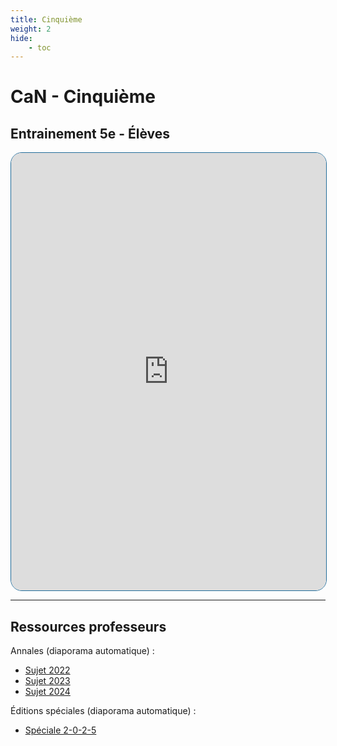 ```yaml
---
title: Cinquième
weight: 2
hide: 
    - toc
---
```


# CaN - Cinquième

## Entrainement 5e - Élèves

<iframe src="https://coopmaths.fr/alea/?EEEE2e0a294917ea15c2152c0f22272e26ee2b0e25f21399139d0f2f181826330f1e2d0a12d2133612d112c726ee2b1d17e614bb26ee2b2d17fa2b4d2cca295327c227c32d5c14fa0f1c2633208e17e60f1c2633209a181c263928e62cce271726ee2b2217e6" width="100%" height="700px" style="border: 1px solid #216C9A; border-radius:18px;" allowfullscreen></iframe>

---

## Ressources professeurs

Annales (diaporama automatique) :

* [Sujet 2022](https://coopmaths.fr/alea/?uuid=1fdf7&id=can5a-2022&n=30&d=25&alea=Jc7u&v=diaporama&ds=10000000&es=0111000&ds=10000000)
* [Sujet 2023](https://coopmaths.fr/alea/?uuid=312eb&id=can5a-2023&n=30&d=5&alea=0t8i&v=diaporama&ds=10000000&es=0111000&ds=10000000)
* [Sujet 2024](https://coopmaths.fr/alea/?uuid=57e63&id=can5a-2024&n=30&d=25&s=false&s2=1-2-3-4-5-6-7-8-9-10-11-12-13-14-15-16-17-18-19-20-21-22-23-24-25-26-27-28-29-30&s3=false&alea=VdlZ&v=diaporama&ds=10000000&es=0111000&ds=10000000)


Éditions spéciales (diaporama automatique) :

* [Spéciale 2-0-2-5](https://coopmaths.fr/alea/?uuid=20c06&id=can5a-NY2025&n=30&d=30&s=false&s2=1-2-3-4-5-6-7-8-9-10-11-12-13-14-15-16-17-18-19-20-21-22-23-24-25-26-27-28-29-30&s3=false&alea=rUOC&v=diaporama&ds=10000000&es=0111000&ds=10000000)
